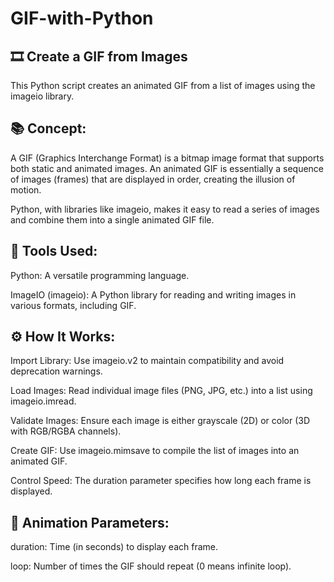 # GIF-with-Python

## 🎞️ Create a GIF from Images
<p>This Python script creates an animated GIF from a list of images using the imageio library.</p>

## 📚 Concept:
A GIF (Graphics Interchange Format) is a bitmap image format that supports both static and animated images. An animated GIF is essentially a sequence of images (frames) that are displayed in order, creating the illusion of motion.

Python, with libraries like imageio, makes it easy to read a series of images and combine them into a single animated GIF file.

## 🧰 Tools Used:
Python: A versatile programming language.

ImageIO (imageio): A Python library for reading and writing images in various formats, including GIF.

## ⚙️ How It Works:
Import Library: Use imageio.v2 to maintain compatibility and avoid deprecation warnings.

Load Images: Read individual image files (PNG, JPG, etc.) into a list using imageio.imread.

Validate Images: Ensure each image is either grayscale (2D) or color (3D with RGB/RGBA channels).

Create GIF: Use imageio.mimsave to compile the list of images into an animated GIF.

Control Speed: The duration parameter specifies how long each frame is displayed.

## 🔄 Animation Parameters:
duration: Time (in seconds) to display each frame.

loop: Number of times the GIF should repeat (0 means infinite loop).
